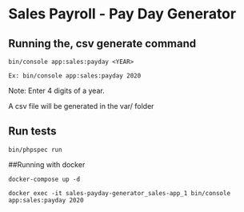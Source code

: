 # Sales Payroll - Pay Day Generator

## Running the, csv generate command

```bin/console app:sales:payday <YEAR>```

```Ex: bin/console app:sales:payday 2020```

Note: Enter 4 digits of a year.

A csv file will be generated in the var/ folder 


## Run tests

```bin/phpspec run```

##Running with docker

``docker-compose up -d``

``docker exec -it sales-payday-generator_sales-app_1 bin/console app:sales:payday 2020``